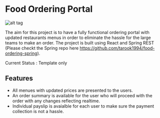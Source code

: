 
# Food Ordering Portal


![alt tag](https://firebasestorage.googleapis.com/v0/b/wanderkit-b1e55.appspot.com/o/food.png?alt=media&token=6cdcf633-2565-408c-9a76-e5268664574d)


The aim for this project is to have a fully functional ordering portal with updated restaurants menus in order to eliminate the hassle for the large teams to make an order. The project is built using React and Spring REST (Please checkt the Spring repo here https://github.com/tarook1994/food-ordering-spring). 

Current Status : Template only

## Features 

- All menues with updated prices are presented to the users.
- An order summary is available for the user who will proceed with the order with any changes reflecting realtime.
- Individual payslip is avaialble for each user to make sure the payment collection is not a hassle.


